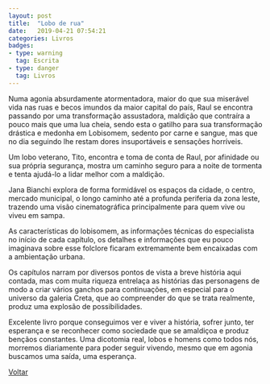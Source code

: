 ```yaml
---
layout: post
title:  "Lobo de rua"
date:   2019-04-21 07:54:21
categories: Livros
badges:
- type: warning
  tag: Escrita
- type: danger
  tag: Livros
---
```


Numa agonia absurdamente atormentadora, maior do que sua miserável vida nas ruas e becos imundos da maior capital do país, Raul se encontra passando por uma transformação assustadora, maldição que contraíra a pouco mais que uma lua cheia, sendo esta o gatilho para sua transformação drástica e medonha em Lobisomem, sedento por carne e sangue, mas que no dia seguindo lhe restam dores insuportáveis e sensações horríveis.

<!--more-->

Um lobo veterano, Tito, encontra e toma de conta de Raul, por afinidade ou sua própria segurança, mostra um caminho seguro para a noite de tormenta e tenta ajudá-lo a lidar melhor com a maldição.

Jana Bianchi explora de forma formidável os espaços da cidade, o centro, mercado municipal, o longo caminho até a profunda periferia da zona leste, trazendo uma visão cinematográfica principalmente para quem vive ou viveu em sampa.

As características do lobisomem, as informações técnicas do especialista no início de cada capítulo, os detalhes e informações que eu pouco imaginava sobre esse folclore ficaram extremamente bem encaixadas com a ambientação urbana.

Os capítulos narram por diversos pontos de vista a breve história aqui contada, mas com muita riqueza entrelaça as histórias das personagens de modo a criar vários ganchos para continuações, em especial para o universo da galeria Creta, que ao compreender do que se trata realmente, produz uma explosão de possibilidades.

Excelente livro porque conseguimos ver e viver a história, sofrer junto, ter esperança e se reconhecer como sociedade que se amaldiçoa e produz bençãos constantes. Uma dicotomia real, lobos e homens como todos nós, morremos diariamente para poder seguir vivendo, mesmo que em agonia buscamos uma saída, uma esperança.


[Voltar]({{site.baseurl}}/docs/humanidades)